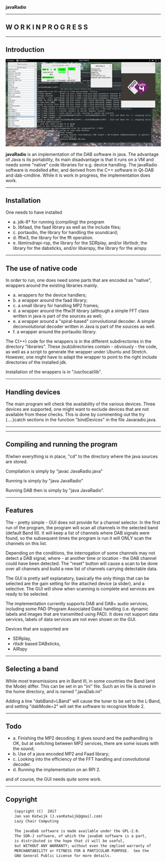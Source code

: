 **javaRadio**

-----------------------------------------------------------------------------

 W O R K  I N  P R O G R E S S
-----------------------------------------------------------------------------

------------------------------------------------------------------------------
Introduction
------------------------------------------------------------------------------

![javaRadio with SDRPlay as device ](/javaRadio.png?raw=true)

**javaRadio** is an implementation of the DAB software in java.
The advantage of Java
is its portability, its main disadvantage is that it runs on a VM and
needs some "native" code libraries for e.g. device handling.
The javaRadio software is modelled after, and derived from the C++ software 
in Qt-DAB and dab-cmdline. While it is work in progress, the implementation
does work.

----------------------------------------------------------------------------
Installation
----------------------------------------------------------------------------
One needs to have installed 
* a. jdk-8*  for running (compiling) the program
* b. libfaad, the faad library as well as the include files;
* c. portaudio, the library for handling the soundcard;
* d. fftw3, the library for the fft operation.
* e. libmirsdrapi-rsp, the library for the SDRplay, and/or librtlsdr, the
     library for the dabsticks, and/or libairspy, the library for the
     airspy.


-----------------------------------------------------------------------------
The use of native code
-----------------------------------------------------------------------------

In order to run, one does need some parts that are encoded as "native",
wrappers around the existing libraries mainly.

* a. wrappers for the device handlers;
* b. a wrapper around the faad library;
* c. a small library for handling MP2 frames;
* d. a wrapper around the fftw3f library (although a simple FFT class 
     written in java is part of the sources as well;
* e. a wrapper around a "spiral-based" convolutional decoder. A simple
     deconvolutional decoder written in Java is part of the sources as well.
* f. a wrapper around the portaudio library.


The C(++) code for the wrappers is in the different subdirectories in the
directory "libraries".
These (sub)directories contain - obviously - the code, as well as a script
to generate the wrapper under Ubuntu and Stretch. However, one might have
to adapt the wrapper to point to the right include directories of the 
installed jdk.

Installation of the wrappers is in "/usr/local/lib".

-----------------------------------------------------------------------

Handling devices
------------------------------------------------------------------------

The main program will check the availability of the various devices.
Three devices are supported, one might want to exclude devices that
are not available from these checks. This is done by commenting out
the try {....}catch sections in the function "bindDevices" in the file
Javaradio.java.

-------------------------------------------------------------------------
------------------------------------------------------------------------

Compiling and running the program
-------------------------------------------------------------------------

If/when everything is in place, "cd" to the directory where the java sources
are stored.

Compilation is simply by "javac JavaRadio.java"

Running is simply by "java JavaRadio"

Running DAB then is simply by "java JavaRadio".

-----------------------------------------------------------------------------
Features
-----------------------------------------------------------------------------

The - pretty simple - GUI does not provide for a channel selector. In the
first run of the program, the program will scan all channels in the selected
band (default Band III). It will keep a list of channels where DAB signals
were found, so the subsequent times the program is run it will ONLY scan
the channels on this list.

Depending on the conditions, the interrogation of some channels may not detect
a DAB signal, where - at another time or location - the DAB channel could
have been detected. The "reset" button will cause a scan to be done
over all channels and build a new list of channels carrying detectable data.

The GUI is pretty self explanatory, basically the only things that can be
selected are the gain setting for the attached device (a slider),
and a selective. The GUI will show when scanning is complete and services
are ready to be selected.

The implementation currently supports DAB and DAB+ audio services, including
some PAD (Program Associated Data) handling (i.e. dynamic labels and images that are transmitted using PAD).
It does not support data services, labels of data services are not even shown on the GUI.

Devices that are supported are
* SDRplay,
* rtlsdr based DABsticks,
* AIRspy

------------------------------------------------------------------------------
Selecting a band
-------------------------------------------------------------------------------

While most transmissions are in Band III, in some countries the Band (and
the Mode) differ. This can be set in an "ini" file. Such an ini file
is stored in the home directory, and is named ".javaDab.ini"

Adding a line "dabBand=LBand" will cause the tuner to
be set to the L-Band, and setting "dabMode=2" will set the software to
recognize Mode 2.

-----------------------------------------------------------------------------
Todo
-------------------------------------------------------------------------------

* a. Finishing the MP2 decoding: it gives sound and the padhandling is OK, but at switching
between MP2 services, there are some issues with the sound;
* b. Use of a java encoded MP2 and Faad library;
* c. Looking into the efficiency of the FFT handling and convolutional decoder.
* d. Running the implementation on an RPI 2.

and of course, the GUI needs quite some work.

-------------------------------------------------------------------------------
Copyright
------------------------------------------------------------------------------


        Copyright (C)  2017
        Jan van Katwijk (J.vanKatwijk@gmail.com)
        Lazy Chair Computing

        The javaDab software is made available under the GPL-2.0.
        The SDR-J software, of which the javaDab software is a part,
        is distributed in the hope that it will be useful,
        but WITHOUT ANY WARRANTY; without even the implied warranty of
        MERCHANTABILITY or FITNESS FOR A PARTICULAR PURPOSE.  See the
        GNU General Public License for more details.



